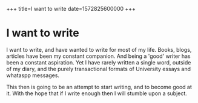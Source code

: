 +++
title=I want to write
date=1572825600000
+++

# I want to write

I want to write, and have wanted to write for most of my life. Books, blogs,
articles have been my constant companion. And being a 'good' writer has been a
constant aspiration. Yet I have rarely written a single word, outside of my
diary, and the purely transactional formats of University essays and whataspp messages.

This then is going to be an attempt to start writing, and to become good at it.
With the hope that if I write enough then I will stumble upon a subject.
